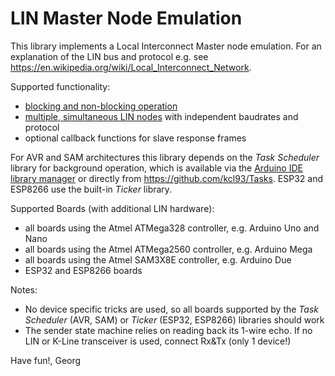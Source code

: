 LIN Master Node Emulation
=========================

This library implements a Local Interconnect Master node emulation. For an explanation of the LIN bus and protocol e.g. see https://en.wikipedia.org/wiki/Local_Interconnect_Network.

Supported functionality:
  - [blocking and non-blocking operation](../../wiki/Operation-Modes)
  - [multiple, simultaneous LIN nodes](../../wiki/Multiple-LIN) with independent baudrates and protocol
  - optional callback functions for slave response frames
  
For AVR and SAM architectures this library depends on the *Task Scheduler* library for background operation, which is available via the [Arduino IDE library manager](../../wiki/Library-Manager) or directly from https://github.com/kcl93/Tasks. ESP32 and ESP8266 use the built-in *Ticker* library.

Supported Boards (with additional LIN hardware):
  - all boards using the Atmel ATMega328 controller, e.g. Arduino Uno and Nano
  - all boards using the Atmel ATMega2560 controller, e.g. Arduino Mega
  - all boards using the Atmel SAM3X8E controller, e.g. Arduino Due
  - ESP32 and ESP8266 boards
  
Notes:
  - No device specific tricks are used, so all boards supported by the *Task Scheduler* (AVR, SAM) or *Ticker* (ESP32, ESP8266) libraries should work
  - The sender state machine relies on reading back its 1-wire echo. If no LIN or K-Line transceiver is used, connect Rx&Tx (only 1 device!) 

Have fun!, Georg
 